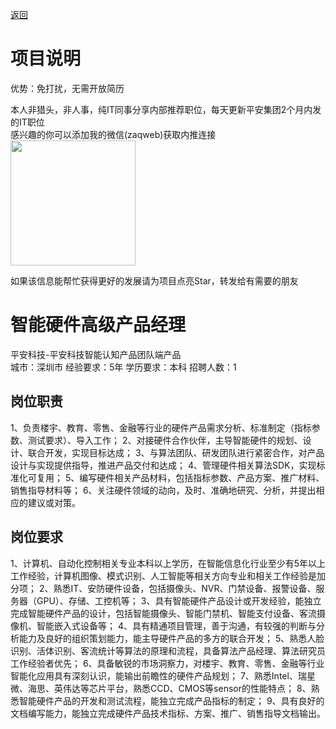 [返回](../../)

# 项目说明

优势：免打扰，无需开放简历

本人非猎头，非人事，纯IT同事分享内部推荐职位，每天更新平安集团2个月内发的IT职位  
感兴趣的你可以添加我的微信(zaqweb)获取内推连接  
<img src="https://github.com/zaqweb/PA-IT-JOBS/blob/master/WechatICode.jpeg"  height="200" width="200">

如果该信息能帮忙获得更好的发展请为项目点亮Star，转发给有需要的朋友

# 智能硬件高级产品经理
平安科技-平安科技智能认知产品团队端产品  
城市：深圳市 经验要求：5年 学历要求：本科  招聘人数：1

## 岗位职责
1、负责楼宇、教育、零售、金融等行业的硬件产品需求分析、标准制定（指标参数、测试要求）、导入工作；
2、对接硬件合作伙伴，主导智能硬件的规划、设计、联合开发，实现目标达成；
3、与算法团队、研发团队进行紧密合作，对产品设计与实现提供指导，推进产品交付和达成；
4、管理硬件相关算法SDK，实现标准化可复用；
5、编写硬件相关产品材料，包括指标参数、产品方案、推广材料、销售指导材料等；
6、关注硬件领域的动向，及时、准确地研究、分析，并提出相应的建议或对策。

## 岗位要求
1、计算机、自动化控制相关专业本科以上学历，在智能信息化行业至少有5年以上工作经验，计算机图像、模式识别、人工智能等相关方向专业和相关工作经验是加分项；
2、熟悉IT、安防硬件设备，包括摄像头、NVR、门禁设备、报警设备、服务器（GPU）、存储、工控机等；
3、具有智能硬件产品设计或开发经验，能独立完成智能硬件产品的设计，包括智能摄像头、智能门禁机、智能支付设备、客流摄像机、智能嵌入式设备等；
4、具有精通项目管理，善于沟通，有较强的判断与分析能力及良好的组织策划能力，能主导硬件产品的多方的联合开发；
5、熟悉人脸识别、活体识别、客流统计等算法的原理和流程，具备算法产品经理、算法研究员工作经验者优先；
6、具备敏锐的市场洞察力，对楼宇、教育、零售、金融等行业智能化应用具有深刻认识，能输出前瞻性的硬件产品规划；
7、熟悉Intel、瑞星微、海思、英伟达等芯片平台，熟悉CCD、CMOS等sensor的性能特点；
8、熟悉智能硬件产品的开发和测试流程，能独立完成产品指标的制定；
9、具有良好的文档编写能力，能独立完成硬件产品技术指标、方案、推广、销售指导文档输出。




